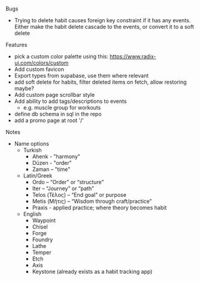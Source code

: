 Bugs
- Trying to delete habit causes foreign key constraint if it has any events. Either make the habit delete cascade to the events, or convert it to a soft delete

Features
- pick a custom color palette using this: https://www.radix-ui.com/colors/custom
- Add custom favicon
- Export types from supabase, use them where relevant
- add soft delete for habits, filter deleted items on fetch, allow restoring maybe?
- Add custom page scrollbar style
- Add ability to add tags/descriptions to events
  - e.g. muscle group for workouts
- define db schema in sql in the repo
- add a promo page at root '/'

Notes
- Name options
  - Turkish
    - Ahenk - "harmony"
    - Düzen - "order"
    - Zaman – "time"
  - Latin/Greek
    - Ordo – “Order” or “structure”
    - Iter – “Journey” or “path”
    - Telos (Τέλος) – “End goal” or purpose
    - Metis (Μῆτις) – “Wisdom through craft/practice”
    - Praxis - applied practice; where theory becomes habit
  - English
    - Waypoint
    - Chisel
    - Forge
    - Foundry
    - Lathe
    - Temper
    - Etch
    - Axis
    - Keystone (already exists as a habit tracking app)
